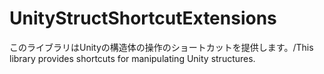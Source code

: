 # UnityStructShortcutExtensions
このライブラリはUnityの構造体の操作のショートカットを提供します。/This library provides shortcuts for manipulating Unity structures.
